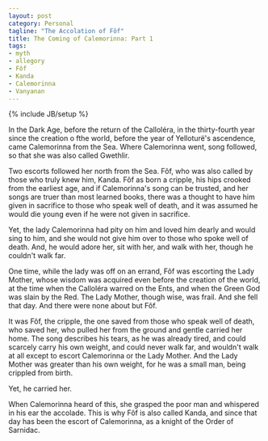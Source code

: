 ```yaml
---
layout: post
category: Personal
tagline: "The Accolation of Fôf"
title: The Coming of Calemorinna: Part 1
tags: 
- myth
- allegory
- Fôf
- Kanda
- Calemorinna
- Vanyanan
---
```

{% include JB/setup %}

In the Dark Age, before the return of the Calloléra, in the thirty-fourth year since the creation o fthe world, before the year of Yelloturë's ascendence, came Calemorinna from the Sea. Where Calemorinna went, song followed, so that she was also called Gwethlir.
 

<!-- more -->

Two escorts followed her north from the Sea. Fôf, who was also called by those who truly knew him, Kanda. Fôf as born a cripple, his hips crooked from the earliest age, and if Calemorinna's song can be trusted, and her songs are truer than most learned books, there was a thought to have him given in sacrifice to those who speak well of death, and it was assumed he would die young even if he were not given in sacrifice.

Yet, the lady Calemorinna had pity on him and loved him dearly and would sing to him, and she would not give him over to those who spoke well of death. And, he would adore her, sit with her, and walk with her, though he couldn't walk far. 

One time, while the lady was off on an errand, Fôf was escorting the Lady Mother, whose wisdom was acquired even before the creation of the world, at the time when the Calloléra warred on the Ents, and when the Green God was slain by the Red. The Lady Mother, though wise, was frail. And she fell that day. And there were none about but Fôf. 

It was Fôf, the cripple, the one saved from those who speak well of death, who saved her, who pulled her from the ground and gentle carried her home. The song describes his tears, as he was already tired, and could scarcely carry his own weight, and could never walk far, and wouldn't walk at all except to escort Calemorinna or the Lady Mother. And the Lady Mother was greater than his own weight, for he was a small man, being crippled from birth. 

Yet, he carried her.

When Calemorinna heard of this, she grasped the poor man and whispered in his ear the accolade. This is why Fôf is also called Kanda, and since that day has been the escort of Calemorinna, as a knight of the Order of Sarnidac.

